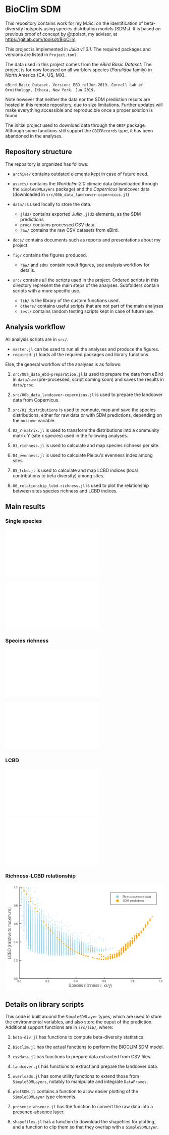 # BioClim SDM

This repository contains work for my M.Sc. on the identification of beta-diversity hotspots using species distribution models (SDMs). It is based on previous proof of concept by @tpoisot, my advisor, at https://gitlab.com/tpoisot/BioClim.

This project is implemented in *Julia v1.3.1*. The required packages and versions are listed in `Project.toml`.

The data used in this project comes from the *eBird Basic Dataset*. The project is for now focused on all warblers species (*Parulidae* family) in North America (CA, US, MX).

```
eBird Basic Dataset. Version: EBD_relJun-2019. Cornell Lab of Ornithology, Ithaca, New York. Jun 2019.
```
Note however that neither the data nor the SDM prediction results are hosted in this remote repository, due to size limitations. Further updates will make everything accessible and reproducible once a proper solution is found.

The initial project used to download data through the `GBIF` package. Although some functions still support the `GBIFRecords` type, it has been abandoned in the analyses.

## Repository structure

The repository is organized has follows:

* `archive/` contains outdated elements kept in case of future need.

* `assets/` contains the _Worldclim 2.0_ climate data (downloaded through the `SimpleSDMLayers` package) and the _Copernicus_ landcover data (downloaded in `src/00b_data_landcover-copernicus.jl`)

* `data/` is used locally to store the data.
   * `jld2/` contains exported *Julia* `.jld2` elements, as the SDM predictions.
   * `proc/` contains processed CSV data.
   * `raw/` contains the raw CSV datasets from eBird.

* `docs/` contains documents such as reports and presentations about my project.

* `fig/` contains the figures produced.
   * `raw/` and `sdm/` contain result figures, see analysis workflow for details.

* `src/` contains all the scripts used in the project. Ordered scripts in this directory represent the main steps of the analyses. Subfolders contain scripts with a more specific use.
   * `lib/` is the library of the custom functions used.
   * `others/` contains useful scripts that are not part of the main analyses
   * `test/` contains random testing scripts kept in case of future use.

## Analysis workflow

All analysis scripts are in `src/`.

* `master.jl` can be used to run all the analyses and produce the figures.
* `required.jl` loads all the required packages and library functions.

Else, the general workflow of the analyses is as follows:

1. `src/00a_data_ebd-preparation.jl` is used to prepare the data from eBird in `data/raw` (pre-processed, script coming soon) and saves the results in `data/proc`.

1. `src/00b_data_landcover-copernicus.jl` is used to prepare the landcover data from Copernicus.

1. `src/01_distributions` is used to compute, map and save the species distributions, either for raw data or with SDM predictions, depending on the `outcome` variable.

1. `02_Y-matrix.jl` is used to transform the distributions into a community matrix Y (site x species) used in the following analyses.

1. `03_richness.jl` is used to calculate and map species richness per site.

1. `04_evenness.jl` is used to calculate Pielou's evenness index among sites.

1. `05_lcbd.jl` is used to calculate and map LCBD indices (local contributions to beta diversity) among sites.

1. `06_relationship_lcbd-richness.jl` is used to plot the relationship between sites species richness and LCBD indices.

## Main results

### Single species

![Single species - Raw][raw_single-sp]

![Single species - SDM][sdm_single-sp]

[raw_single-sp]: fig/raw/01_raw_sp-Setophaga_petechia.pdf
[sdm_single-sp]: fig/sdm/01_sdm_sp-Setophaga_petechia.pdf

### Species richness

![Species richness - Raw][raw_richness]

![Species richness - SDM][sdm_richness]

[raw_richness]: fig/raw/03_raw_richness.pdf
[sdm_richness]: fig/sdm/03_sdm_richness.pdf

### LCBD

![LCBD - Raw][raw_lcbd]
![LCBD - SDM][sdm_lcbd]

[raw_lcbd]: fig/raw/05_raw_lcbd-transf.pdf
[sdm_lcbd]: fig/sdm/05_sdm_lcbd.pdf

### Richness-LCBD relationship

![Relationship][relationship]

[relationship]: fig/06_relationship_lcbd-richness-transf.png

## Details on library scripts

This code is built around the `SimpleSDMLayer` types, which are used to store the
environmental variables, and also store the ouput of the prediction. Additional support
functions are in `src/lib/`, where:

1. `beta-div.jl` has functions to compute beta-diversity statitstics.

1. `bioclim.jl` has the actual functions to perform the BIOCLIM SDM model.

1. `csvdata.jl` has functions to prepare data extracted from CSV files.

1. `landcover.jl` has functions to extract and prepare the landcover data.

1. `overloads.jl` has some utility functions to extend those from `SimpleSDMLayers`, notably to manipulate and integrate `DataFrames`.

1. `plotSDM.jl` contains a function to allow easier plotting of the `SimpleSDMLayer` type elements.

1. `presence-absence.jl` has the function to convert the raw data into a presence-absence layer.

1. `shapefiles.jl` has a function to download the shapefiles for plotting,
and a function to clip them so that they overlap with a `SimpleSDMLayer`.
